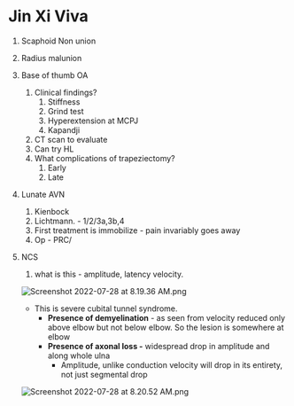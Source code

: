# Jin Xi Viva

1. Scaphoid Non union
2. Radius malunion
3. Base of thumb OA
    1. Clinical findings?
        1. Stiffness
        2. Grind test
        3. Hyperextension at MCPJ
        4. Kapandji
    2. CT scan to evaluate
    3. Can try HL
    4. What complications of trapeziectomy?
        1. Early
        2. Late
4. Lunate AVN
    1. Kienbock
    2. Lichtmann. - 1/2/3a,3b,4
    3. First treatment is immobilize - pain invariably goes away
    4. Op - PRC/ 
5. NCS
    1. what is this - amplitude, latency velocity. 
    
    ![Screenshot 2022-07-28 at 8.19.36 AM.png](Jin%20Xi%20Viva%20a64dd8c7a54448dd840d08feaebc7deb/Screenshot_2022-07-28_at_8.19.36_AM.png)
    
    - This is severe cubital tunnel syndrome.
        - **Presence of demyelination** - as seen from velocity reduced only above elbow but not below elbow. So the lesion is somewhere at elbow
        - **Presence of axonal loss -** widespread drop in amplitude and along whole ulna
            - Amplitude, unlike conduction velocity will drop in its entirety, not just segmental drop
    
    ![Screenshot 2022-07-28 at 8.20.52 AM.png](Jin%20Xi%20Viva%20a64dd8c7a54448dd840d08feaebc7deb/Screenshot_2022-07-28_at_8.20.52_AM.png)